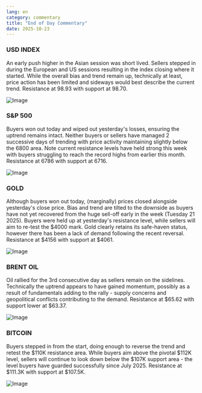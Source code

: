 ```yaml
---
lang: en
category: commentary
title: "End of Day Commentary"
date: 2025-10-23
---
```


### USD INDEX

An early push higher in the Asian session was short lived. Sellers stepped in during the European and US sessions resulting in the index closing where it started. While the overall bias and trend remain up, technically at least, price action has been limited and sideways would best describe the current trend. Resistance at 98.93 with support at 98.70.

![Image](https://markleighedu.github.io/img/Oct-2025/23-Oct-2025/usdindex.jpg)

### S&P 500

Buyers won out today and wiped out yesterday's losses, ensuring the uptrend remains intact. Neither buyers or sellers have managed 2 successive days of trending with price activity maintaining slightly below the 6800 area. Note current resistance levels have held strong this week with buyers struggling to reach the record highs from earlier this month. Resistance at 6786 with support at 6716. 

![Image](https://markleighedu.github.io/img/Oct-2025/23-Oct-2025/sp500.jpg)

### GOLD

Although buyers won out today, (marginally) prices closed alongside yesterday's close price. Bias and trend are tilted to the downside as buyers have not yet recovered from the huge sell-off early in the week (Tuesday 21 2025). Buyers were held up at yesterday's resistance level, while sellers will aim to re-test the $4000 mark. Gold clearly retains its safe-haven status, however there has been a lack of demand following the recent reversal. Resistance at $4156 with support at $4061. 

![Image](https://markleighedu.github.io/img/Oct-2025/23-Oct-2025/gold.jpg)

### BRENT OIL

Oil rallied for the 3rd consecutive day as sellers remain on the sidelines. Technically the uptrend appears to have gained momentum, possibly as a result of fundamentals adding to the rally - supply concerns and geopolitical conflicts contributing to the demand. Resistance at $65.62 with support lower at $63.37.

![Image](https://markleighedu.github.io/img/Oct-2025/23-Oct-2025/brentoil.jpg)

### BITCOIN

Buyers stepped in from the start, doing enough to reverse the trend and retest the $110K resistance area. While buyers aim above the pivotal $112K level, sellers will continue to look down below the $107K support area - the level buyers have guarded successfully since July 2025. Resistance at $111.3K with support at $107.5K.

![Image](https://markleighedu.github.io/img/Oct-2025/23-Oct-2025/bitcoin.jpg)

